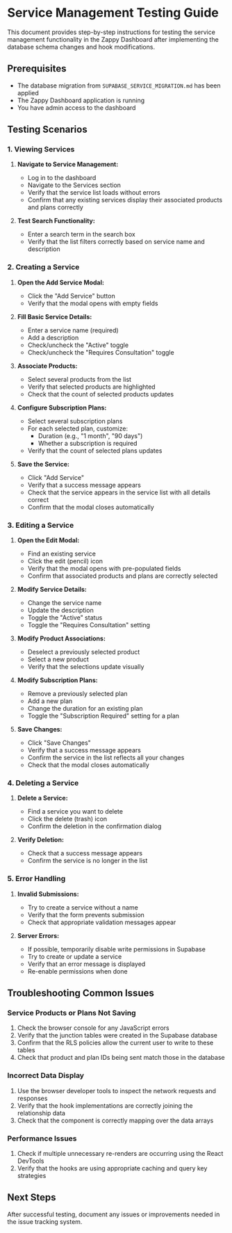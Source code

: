 # Service Management Testing Guide

This document provides step-by-step instructions for testing the service management functionality in the Zappy Dashboard after implementing the database schema changes and hook modifications.

## Prerequisites

- The database migration from `SUPABASE_SERVICE_MIGRATION.md` has been applied
- The Zappy Dashboard application is running
- You have admin access to the dashboard

## Testing Scenarios

### 1. Viewing Services

1. **Navigate to Service Management:**
   - Log in to the dashboard
   - Navigate to the Services section
   - Verify that the service list loads without errors
   - Confirm that any existing services display their associated products and plans correctly

2. **Test Search Functionality:**
   - Enter a search term in the search box
   - Verify that the list filters correctly based on service name and description

### 2. Creating a Service

1. **Open the Add Service Modal:**
   - Click the "Add Service" button
   - Verify that the modal opens with empty fields

2. **Fill Basic Service Details:**
   - Enter a service name (required)
   - Add a description
   - Check/uncheck the "Active" toggle
   - Check/uncheck the "Requires Consultation" toggle

3. **Associate Products:**
   - Select several products from the list
   - Verify that selected products are highlighted
   - Check that the count of selected products updates

4. **Configure Subscription Plans:**
   - Select several subscription plans
   - For each selected plan, customize:
     - Duration (e.g., "1 month", "90 days")
     - Whether a subscription is required
   - Verify that the count of selected plans updates

5. **Save the Service:**
   - Click "Add Service"
   - Verify that a success message appears
   - Check that the service appears in the service list with all details correct
   - Confirm that the modal closes automatically

### 3. Editing a Service

1. **Open the Edit Modal:**
   - Find an existing service
   - Click the edit (pencil) icon
   - Verify that the modal opens with pre-populated fields
   - Confirm that associated products and plans are correctly selected

2. **Modify Service Details:**
   - Change the service name
   - Update the description
   - Toggle the "Active" status
   - Toggle the "Requires Consultation" setting

3. **Modify Product Associations:**
   - Deselect a previously selected product
   - Select a new product
   - Verify that the selections update visually

4. **Modify Subscription Plans:**
   - Remove a previously selected plan
   - Add a new plan
   - Change the duration for an existing plan
   - Toggle the "Subscription Required" setting for a plan

5. **Save Changes:**
   - Click "Save Changes"
   - Verify that a success message appears
   - Confirm the service in the list reflects all your changes
   - Check that the modal closes automatically

### 4. Deleting a Service

1. **Delete a Service:**
   - Find a service you want to delete
   - Click the delete (trash) icon
   - Confirm the deletion in the confirmation dialog

2. **Verify Deletion:**
   - Check that a success message appears
   - Confirm the service is no longer in the list

### 5. Error Handling

1. **Invalid Submissions:**
   - Try to create a service without a name
   - Verify that the form prevents submission
   - Check that appropriate validation messages appear

2. **Server Errors:**
   - If possible, temporarily disable write permissions in Supabase
   - Try to create or update a service
   - Verify that an error message is displayed
   - Re-enable permissions when done

## Troubleshooting Common Issues

### Service Products or Plans Not Saving

1. Check the browser console for any JavaScript errors
2. Verify that the junction tables were created in the Supabase database
3. Confirm that the RLS policies allow the current user to write to these tables
4. Check that product and plan IDs being sent match those in the database

### Incorrect Data Display

1. Use the browser developer tools to inspect the network requests and responses
2. Verify that the hook implementations are correctly joining the relationship data
3. Check that the component is correctly mapping over the data arrays

### Performance Issues

1. Check if multiple unnecessary re-renders are occurring using the React DevTools
2. Verify that the hooks are using appropriate caching and query key strategies

## Next Steps

After successful testing, document any issues or improvements needed in the issue tracking system.